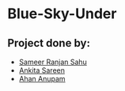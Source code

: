 # Blue-Sky-Under

## Project done by:
- [Sameer Ranjan Sahu]("https://github.com/sameersahu473")
- [Ankita Sareen]("https://github.com/Ankitasareen")
- [Ahan Anupam]("https://github.com/ahananupam33")
